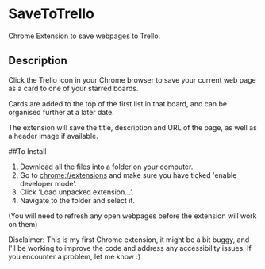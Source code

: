 # SaveToTrello
Chrome Extension to save webpages to Trello.

## Description
Click the Trello icon in your Chrome browser to save your current web page as a card to one of your starred boards. 

Cards are added to the top of the first list in that board, and can be organised further at a later date. 

The extension will save the title, description and URL of the page, as well as a header image if available.

##To Install
1. Download all the files into a folder on your computer.
2. Go to [chrome://extensions](chrome://extensions/) and make sure you have ticked 'enable developer mode'.
3. Click 'Load unpacked extension...'.
4. Navigate to the folder and select it.

(You will need to refresh any open webpages before the extension will work on them)

Disclaimer: This is my first Chrome extension, it might be a bit buggy, and I'll be working to improve the code and address any accessibility issues. If you encounter a problem, let me know :)
